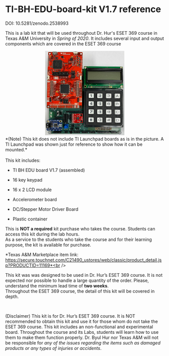 # TI-BH-EDU-board-kit V1.7 reference

DOI: 10.5281/zenodo.2538993

This is a lab kit that will be used throughout Dr. Hur's ESET 369 course in Texas A&M University in *Spring of 2020*. It includes several input and output components which are covered in the ESET 369 course <br />

<center><img src="./BH_EDU_board.jpg" width =50%></center>
*(Note) This kit does not include TI Launchpad boards as is in the picture. A TI Launchpad was shown just for reference to show how it can be mounted.*
<br />
<br />
This kit includes:

- TI BH EDU board V1.7 (assembled)<br />

- 16 key keypad<br />

- 16 x 2 LCD module<br />

- Accelerometer board<br />

- DC/Stepper Motor Driver Board <br />

- Plastic container<br />

This is __NOT a required__ kit purchase who takes the course. Students can access this kit during the lab hours. <br />
As a service to the students who take the course and for their learning purpose, the kit is available for purchase. <br />

*Texas A&M Marketplace item link: <br /> https://secure.touchnet.com/C21490_ustores/web/classic/product_detail.jsp?PRODUCTID=11169*<br />

This kit was was designed to be used in Dr. Hur’s ESET 369 course. It is not expected nor possible to handle a large quantity of the order. Please, understand the minimum lead time of __two weeks__. <br />
Throughout the ESET 369 course, the detail of this kit will be covered in depth. <br />


<br />



(Disclaimer) This kit is for Dr. Hur’s ESET 369 course. It is NOT recommended to obtain this kit and use it for those whom do not take the ESET 369 course. This kit includes an non-functional and experimental board. Throughout the course and its Labs, students will learn how to use them to make them function properly. Dr. Byul Hur nor Texas A&M will not be responsible for *any of the issues regarding the items such as damaged products or any types of injuries or accidents*.
